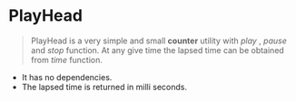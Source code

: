 
# PlayHead

> PlayHead is a very simple and small **counter** utility with *play* , *pause* and *stop* function. At any give time the lapsed time can be obtained from *time* function. 

- It has no dependencies.
- The lapsed time is returned in milli seconds.